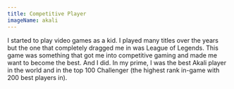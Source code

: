 ```yaml
---
title: Competitive Player
imageName: akali
---
```


I started to play video games as a kid. I played many titles over the years but the one that completely dragged me in was League of Legends. This game was something that got me into competitive gaming and made me want to become the best. And I did. In my prime, I was the best Akali player in the world and in the top 100 Challenger
(the highest rank in-game with 200 best players in).
